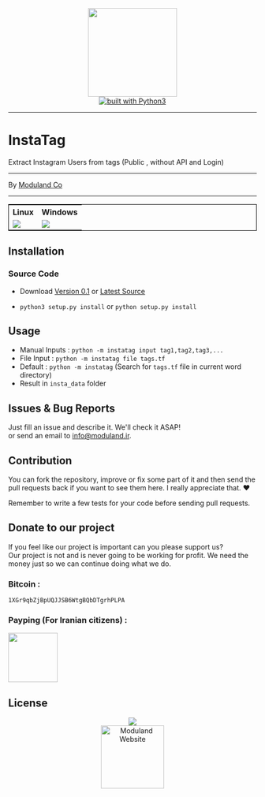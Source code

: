 <div align="center">
<img src="http://moduland.github.io/instatag/images/logo.png" height=180px width=180px>
<br/>
<a href="https://www.python.org/"><img src="https://img.shields.io/badge/built%20with-Python3-green.svg" alt="built with Python3" /></a>
</div>

----------


# InstaTag
	
Extract Instagram Users from tags (Public , without API and Login)			


----------
	
By [Moduland Co](http://www.moduland.ir)		

----------

	
</hr>
</hr>
<div align="center">
<table style="border:1px solid black">
<tr>
<th>Linux</th>
<th>Windows</th>

</tr>

<tr>
<td><a href="https://travis-ci.org/Moduland/instatag"><img src="https://travis-ci.org/Moduland/instatag.svg?branch=master"></a></td>
<td> <a href="https://ci.appveyor.com/project/sepandhaghighi/instatag"><img src="https://ci.appveyor.com/api/projects/status/5u4afuaymspuep55?svg=true"></a>	</td>

</tr>	

</table>

</div>

## Installation
### Source Code
- Download [Version 0.1](https://github.com/moduland/instatag/archive/v0.1.zip) or [Latest Source ](https://github.com/Moduland/instatag/archive/master.zip)

- `python3 setup.py install` or `python setup.py install`				
			

## Usage					

- Manual Inputs : `python -m instatag input tag1,tag2,tag3,...`
- File Input : `python -m instatag file tags.tf`
- Default : `python -m instatag` (Search for `tags.tf` file in current word directory)
- Result in `insta_data` folder 												


## Issues & Bug Reports			

Just fill an issue and describe it. We'll check it ASAP!							
or send an email to [info@moduland.ir](mailto:info@moduland.ir "info@moduland.ir"). 


## Contribution			

You can fork the repository, improve or fix some part of it and then send the pull requests back if you want to see them here. I really appreciate that. ❤️			

Remember to write a few tests for your code before sending pull requests. 
					
## Donate to our project									

If you feel like our project is important can you please support us?			
Our project is not and is never going to be working for profit. We need the money just so we can continue doing what we do.

<h3>Bitcoin :</h3>					

```1XGr9qbZjBpUQJJSB6WtgBQbDTgrhPLPA```
				

<h3>Payping (For Iranian citizens) :</h3>

<a href="http://www.payping.net/sepandhaghighi" target="__blank"><img src="http://www.qpage.ir/images/payping.png" height=100px width=100px></a>

## License
<div align="center">
<a href="https://github.com/Moduland/instatag/blob/master/LICENSE"><img src="https://img.shields.io/github/license/mashape/apistatus.svg"/></a>
<br/>
<a href="http://www.moduland.ir" target="_blank" title="Moduland Website"><img src="http://www.orangetool.ir/images/moduland.jpg" height="128px" width="128px" alt="Moduland Website"></a>

</div>



			

